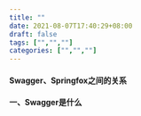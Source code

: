 ```yaml
---
title: ""
date: 2021-08-07T17:40:29+08:00
draft: false
tags: ["","",""]
categories: ["","",""]
---
```


#### Swagger、Springfox之间的关系

#### 一、Swagger是什么

